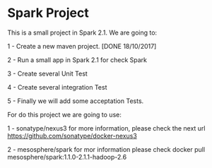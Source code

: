 # Spark Project

This is a small project in Spark 2.1. We are going to:

1 - Create a new maven project. [DONE 18/10/2017]

2 - Run a small app in Spark 2.1 for check Spark

3 - Create several Unit Test

4 - Create several integration Test

5 - Finally we will add some acceptation Tests.

For do this project we are going to use:

1 - sonatype/nexus3 for more information, please check the next url https://github.com/sonatype/docker-nexus3

2 - mesosphere/spark for mor information please check docker pull mesosphere/spark:1.1.0-2.1.1-hadoop-2.6
